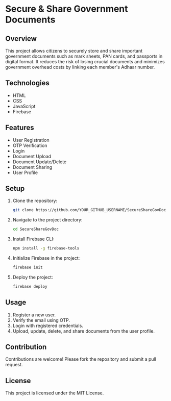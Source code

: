 # Secure & Share Government Documents

## Overview

This project allows citizens to securely store and share important government documents such as mark sheets, PAN cards, and passports in digital format. It reduces the risk of losing crucial documents and minimizes government overhead costs by linking each member's Adhaar number.

## Technologies

- HTML
- CSS
- JavaScript
- Firebase

## Features

- User Registration
- OTP Verification
- Login
- Document Upload
- Document Update/Delete
- Document Sharing
- User Profile

## Setup

1. Clone the repository:
    ```bash
    git clone https://github.com/YOUR_GITHUB_USERNAME/SecureShareGovDoc.git
    ```
2. Navigate to the project directory:
    ```bash
    cd SecureShareGovDoc
    ```
3. Install Firebase CLI:
    ```bash
    npm install -g firebase-tools
    ```
4. Initialize Firebase in the project:
    ```bash
    firebase init
    ```
5. Deploy the project:
    ```bash
    firebase deploy
    ```

## Usage

1. Register a new user.
2. Verify the email using OTP.
3. Login with registered credentials.
4. Upload, update, delete, and share documents from the user profile.

## Contribution

Contributions are welcome! Please fork the repository and submit a pull request.

## License

This project is licensed under the MIT License.
